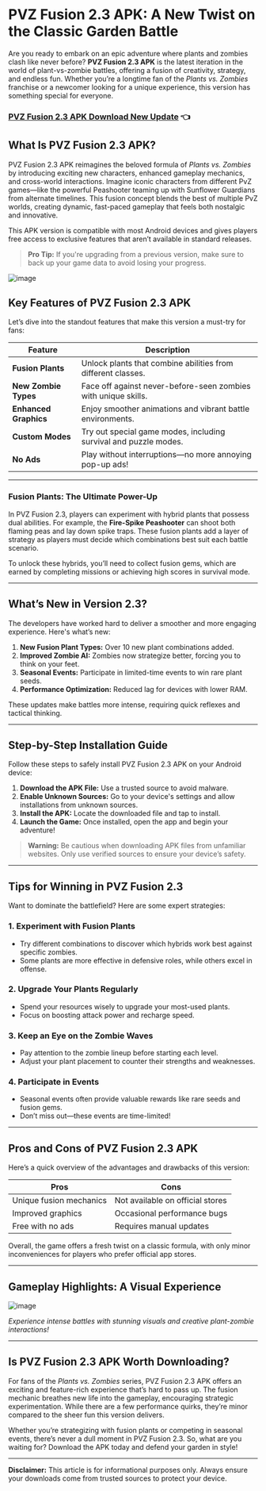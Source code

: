 # PVZ Fusion 2.3 APK: A New Twist on the Classic Garden Battle

Are you ready to embark on an epic adventure where plants and zombies clash like never before? **PVZ Fusion 2.3 APK** is the latest iteration in the world of plant-vs-zombie battles, offering a fusion of creativity, strategy, and endless fun. Whether you’re a longtime fan of the *Plants vs. Zombies* franchise or a newcomer looking for a unique experience, this version has something special for everyone.

### [PVZ Fusion 2.3 APK Download New Update](https://modhkt.com/games-apk/pvz-fusion-2-3/) 👈

## **What Is PVZ Fusion 2.3 APK?**

PVZ Fusion 2.3 APK reimagines the beloved formula of *Plants vs. Zombies* by introducing exciting new characters, enhanced gameplay mechanics, and cross-world interactions. Imagine iconic characters from different PvZ games—like the powerful Peashooter teaming up with Sunflower Guardians from alternate timelines. This fusion concept blends the best of multiple PvZ worlds, creating dynamic, fast-paced gameplay that feels both nostalgic and innovative.

This APK version is compatible with most Android devices and gives players free access to exclusive features that aren’t available in standard releases. 

> **Pro Tip:** If you're upgrading from a previous version, make sure to back up your game data to avoid losing your progress.

![image](https://github.com/user-attachments/assets/9130c004-cb70-4f1d-b490-717b96a6f05d)


## **Key Features of PVZ Fusion 2.3 APK**

Let’s dive into the standout features that make this version a must-try for fans:

| **Feature**           | **Description**                                                |
|-----------------------|------------------------------------------------------------------|
| **Fusion Plants**      | Unlock plants that combine abilities from different classes.     |
| **New Zombie Types**   | Face off against never-before-seen zombies with unique skills.   |
| **Enhanced Graphics**  | Enjoy smoother animations and vibrant battle environments.       |
| **Custom Modes**       | Try out special game modes, including survival and puzzle modes. |
| **No Ads**             | Play without interruptions—no more annoying pop-up ads!          |

---

### **Fusion Plants: The Ultimate Power-Up**

In PVZ Fusion 2.3, players can experiment with hybrid plants that possess dual abilities. For example, the **Fire-Spike Peashooter** can shoot both flaming peas and lay down spike traps. These fusion plants add a layer of strategy as players must decide which combinations best suit each battle scenario.

To unlock these hybrids, you’ll need to collect fusion gems, which are earned by completing missions or achieving high scores in survival mode.

---

## **What’s New in Version 2.3?**

The developers have worked hard to deliver a smoother and more engaging experience. Here's what’s new:

1. **New Fusion Plant Types:** Over 10 new plant combinations added.
2. **Improved Zombie AI:** Zombies now strategize better, forcing you to think on your feet.
3. **Seasonal Events:** Participate in limited-time events to win rare plant seeds.
4. **Performance Optimization:** Reduced lag for devices with lower RAM.

These updates make battles more intense, requiring quick reflexes and tactical thinking. 

---

## **Step-by-Step Installation Guide**

Follow these steps to safely install PVZ Fusion 2.3 APK on your Android device:

1. **Download the APK File:** Use a trusted source to avoid malware.
2. **Enable Unknown Sources:** Go to your device's settings and allow installations from unknown sources.
3. **Install the APK:** Locate the downloaded file and tap to install.
4. **Launch the Game:** Once installed, open the app and begin your adventure!

> **Warning:** Be cautious when downloading APK files from unfamiliar websites. Only use verified sources to ensure your device’s safety.

---

## **Tips for Winning in PVZ Fusion 2.3**

Want to dominate the battlefield? Here are some expert strategies:

### 1. **Experiment with Fusion Plants**
   - Try different combinations to discover which hybrids work best against specific zombies. 
   - Some plants are more effective in defensive roles, while others excel in offense.

### 2. **Upgrade Your Plants Regularly**
   - Spend your resources wisely to upgrade your most-used plants.
   - Focus on boosting attack power and recharge speed.

### 3. **Keep an Eye on the Zombie Waves**
   - Pay attention to the zombie lineup before starting each level.
   - Adjust your plant placement to counter their strengths and weaknesses.

### 4. **Participate in Events**
   - Seasonal events often provide valuable rewards like rare seeds and fusion gems.
   - Don’t miss out—these events are time-limited!

---

## **Pros and Cons of PVZ Fusion 2.3 APK**

Here’s a quick overview of the advantages and drawbacks of this version:

| **Pros**              | **Cons**                   |
|-----------------------|-----------------------------|
| Unique fusion mechanics| Not available on official stores |
| Improved graphics      | Occasional performance bugs |
| Free with no ads       | Requires manual updates     |

Overall, the game offers a fresh twist on a classic formula, with only minor inconveniences for players who prefer official app stores.

---

## **Gameplay Highlights: A Visual Experience**

![image](https://github.com/user-attachments/assets/6480280c-c199-4243-93e7-5e2a909a6be6)

*Experience intense battles with stunning visuals and creative plant-zombie interactions!*

---

## **Is PVZ Fusion 2.3 APK Worth Downloading?**

For fans of the *Plants vs. Zombies* series, PVZ Fusion 2.3 APK offers an exciting and feature-rich experience that’s hard to pass up. The fusion mechanic breathes new life into the gameplay, encouraging strategic experimentation. While there are a few performance quirks, they’re minor compared to the sheer fun this version delivers.

Whether you’re strategizing with fusion plants or competing in seasonal events, there’s never a dull moment in PVZ Fusion 2.3. So, what are you waiting for? Download the APK today and defend your garden in style!

---

**Disclaimer:** This article is for informational purposes only. Always ensure your downloads come from trusted sources to protect your device.